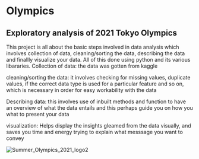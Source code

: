 # Olympics
## Exploratory analysis of 2021 Tokyo Olympics

This project is all about the basic steps involved in data analysis which involves collection of data, cleaning/sorting the data, describing the data and finallly visualize your data. All of this done using python and its various libararies.
Collection of data: the data was gotten from kaggle

cleaning/sorting the data: it involves checking for missing values, duplicate values, if the correct data type is used for a particular feature and so on, which is necessary in order for easy workability with the data

Describing data: this involves use of inbuilt methods and function to have an overview of what the data entails and this perhaps guide you on how you what to present your data

visualization: Helps display the insights gleamed from the data visually, and saves you time and energy trying to explain what messsage you want to convey

![Summer_Olympics_2021_logo2](https://user-images.githubusercontent.com/35836370/149678219-5d80ba5f-a3e8-4200-a4d4-544cc701883b.png)
